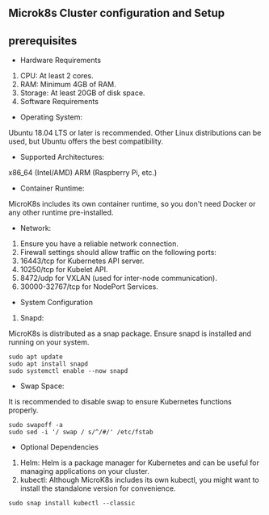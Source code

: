 ## Microk8s Cluster configuration and Setup


## prerequisites

- Hardware Requirements

1. CPU: At least 2 cores.
2. RAM: Minimum 4GB of RAM.
3. Storage: At least 20GB of disk space.
4. Software Requirements

- Operating System:

Ubuntu 18.04 LTS or later is recommended.
Other Linux distributions can be used, but Ubuntu offers the best compatibility.

- Supported Architectures:

x86_64 (Intel/AMD)
ARM (Raspberry Pi, etc.)

- Container Runtime:

MicroK8s includes its own container runtime, so you don't need Docker or any other runtime pre-installed.

- Network:

1. Ensure you have a reliable network connection.
2. Firewall settings should allow traffic on the following ports:
3. 16443/tcp for Kubernetes API server.
4. 10250/tcp for Kubelet API.
5. 8472/udp for VXLAN (used for inter-node communication).
6. 30000-32767/tcp for NodePort Services.

- System Configuration

1. Snapd:

MicroK8s is distributed as a snap package. Ensure snapd is installed and running on your system.

```
sudo apt update
sudo apt install snapd
sudo systemctl enable --now snapd

```
- Swap Space:

It is recommended to disable swap to ensure Kubernetes functions properly.

```
sudo swapoff -a
sudo sed -i '/ swap / s/^/#/' /etc/fstab

```
- Optional Dependencies

1. Helm:
Helm is a package manager for Kubernetes and can be useful for managing applications on your cluster.
2. kubectl:
Although MicroK8s includes its own kubectl, you might want to install the standalone version for convenience.
```
sudo snap install kubectl --classic

```